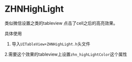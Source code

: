 # ZHNHighLight
类似微信设置之类的tableview 点击了cell之后的高亮效果。

具体使用

1. 导入`UITableView+ZHNHighLight.h`头文件

2.需要这个效果的tableview上设置`zhn_highLightColor`这个属性
